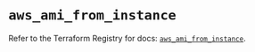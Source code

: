 # `aws_ami_from_instance`

Refer to the Terraform Registry for docs: [`aws_ami_from_instance`](https://registry.terraform.io/providers/hashicorp/aws/5.39.1/docs/resources/ami_from_instance).
